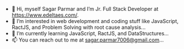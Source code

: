 - 👋 Hi, myself Sagar Parmar and I’m Jr. Full Stack Developer at https://www.edeltaes.com/.
- 👀 I’m interested in web development and coding stuff like JavaScript, RactJS, and Problem Solving with root cause analysis...
- 🌱 I’m currently learning JavaScript, RactJS, and DataStructures...
- 📫 You can reach out to me at sagar.parmar7006@gmail.com...

<!---
SagarParmarr/SagarParmarr is a ✨ special ✨ repository because its `README.md` (this file) appears on your GitHub profile.
You can click the Preview link to take a look at your changes.
--->
